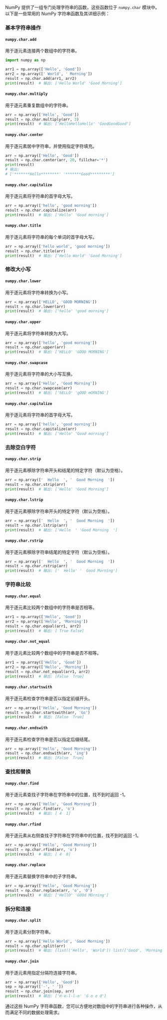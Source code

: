 NumPy 提供了一组专门处理字符串的函数，这些函数位于 `numpy.char` 模块中。以下是一些常用的 NumPy 字符串函数及其详细示例：

### 基本字符串操作

#### `numpy.char.add`

用于逐元素连接两个数组中的字符串。

```python
import numpy as np

arr1 = np.array(['Hello', 'Good'])
arr2 = np.array([' World', ' Morning'])
result = np.char.add(arr1, arr2)
print(result)  # 输出: ['Hello World' 'Good Morning']
```

#### `numpy.char.multiply`

用于逐元素重复数组中的字符串。

```python
arr = np.array(['Hello', 'Good'])
result = np.char.multiply(arr, 3)
print(result)  # 输出: ['HelloHelloHello' 'GoodGoodGood']
```

#### `numpy.char.center`

用于逐元素居中字符串，并使用指定字符填充。

```python
arr = np.array(['Hello', 'Good'])
result = np.char.center(arr, 20, fillchar='*')
print(result)
# 输出:
# ['*******Hello********' '*******Good*********']
```

#### `numpy.char.capitalize`

用于逐元素将字符串的首字母大写。

```python
arr = np.array(['hello', 'good morning'])
result = np.char.capitalize(arr)
print(result)  # 输出: ['Hello' 'Good morning']
```

#### `numpy.char.title`

用于逐元素将字符串的每个单词的首字母大写。

```python
arr = np.array(['hello world', 'good morning'])
result = np.char.title(arr)
print(result)  # 输出: ['Hello World' 'Good Morning']
```

### 修改大小写

#### `numpy.char.lower`

用于逐元素将字符串转换为小写。

```python
arr = np.array(['HELLO', 'GOOD MORNING'])
result = np.char.lower(arr)
print(result)  # 输出: ['hello' 'good morning']
```

#### `numpy.char.upper`

用于逐元素将字符串转换为大写。

```python
arr = np.array(['hello', 'good morning'])
result = np.char.upper(arr)
print(result)  # 输出: ['HELLO' 'GOOD MORNING']
```

#### `numpy.char.swapcase`

用于逐元素将字符串的大小写互换。

```python
arr = np.array(['Hello', 'Good Morning'])
result = np.char.swapcase(arr)
print(result)  # 输出: ['hELLO' 'gOOD mORNING']
```

#### `numpy.char.capitalize`

用于逐元素将字符串的首字母大写。

```python
arr = np.array(['hello', 'good morning'])
result = np.char.capitalize(arr)
print(result)  # 输出: ['Hello' 'Good morning']
```

### 去除空白字符

#### `numpy.char.strip`

用于逐元素移除字符串开头和结尾的特定字符（默认为空格）。

```python
arr = np.array(['  Hello  ', '  Good Morning  '])
result = np.char.strip(arr)
print(result)  # 输出: ['Hello' 'Good Morning']
```

#### `numpy.char.lstrip`

用于逐元素移除字符串开头的特定字符（默认为空格）。

```python
arr = np.array(['  Hello  ', '  Good Morning  '])
result = np.char.lstrip(arr)
print(result)  # 输出: ['Hello  ' 'Good Morning  ']
```

#### `numpy.char.rstrip`

用于逐元素移除字符串结尾的特定字符（默认为空格）。

```python
arr = np.array(['  Hello  ', '  Good Morning  '])
result = np.char.rstrip(arr)
print(result)  # 输出: ['  Hello' '  Good Morning']
```

### 字符串比较

#### `numpy.char.equal`

用于逐元素比较两个数组中的字符串是否相等。

```python
arr1 = np.array(['Hello', 'Good'])
arr2 = np.array(['Hello', 'Morning'])
result = np.char.equal(arr1, arr2)
print(result)  # 输出: [ True False]
```

#### `numpy.char.not_equal`

用于逐元素比较两个数组中的字符串是否不相等。

```python
arr1 = np.array(['Hello', 'Good'])
arr2 = np.array(['Hello', 'Morning'])
result = np.char.not_equal(arr1, arr2)
print(result)  # 输出: [False  True]
```

#### `numpy.char.startswith`

用于逐元素检查字符串是否以指定前缀开头。

```python
arr = np.array(['Hello', 'Good Morning'])
result = np.char.startswith(arr, 'Go')
print(result)  # 输出: [False  True]
```

#### `numpy.char.endswith`

用于逐元素检查字符串是否以指定后缀结尾。

```python
arr = np.array(['Hello', 'Good Morning'])
result = np.char.endswith(arr, 'ing')
print(result)  # 输出: [False  True]
```

### 查找和替换

#### `numpy.char.find`

用于逐元素查找子字符串在字符串中的位置，找不到时返回 -1。

```python
arr = np.array(['Hello', 'Good Morning'])
result = np.char.find(arr, 'o')
print(result)  # 输出: [ 4  1]
```

#### `numpy.char.rfind`

用于逐元素从右侧查找子字符串在字符串中的位置，找不到时返回 -1。

```python
arr = np.array(['Hello', 'Good Morning'])
result = np.char.rfind(arr, 'o')
print(result)  # 输出: [ 4  8]
```

#### `numpy.char.replace`

用于逐元素替换字符串中的子字符串。

```python
arr = np.array(['Hello', 'Good Morning'])
result = np.char.replace(arr, 'o', 'O')
print(result)  # 输出: ['HellO' 'GOOd MOrning']
```

### 拆分和连接

#### `numpy.char.split`

用于逐元素分割字符串。

```python
arr = np.array(['Hello World', 'Good Morning'])
result = np.char.split(arr)
print(result)  # 输出: [list(['Hello', 'World']) list(['Good', 'Morning'])]
```

#### `numpy.char.join`

用于逐元素用指定分隔符连接字符串。

```python
arr = np.array(['Hello', 'Good'])
sep = np.array(['-', ' '])
result = np.char.join(sep, arr)
print(result)  # 输出: ['H-e-l-l-o' 'G o o d']
```

通过这些 NumPy 字符串函数，您可以方便地对数组中的字符串进行各种操作，从而满足不同的数据处理需求。